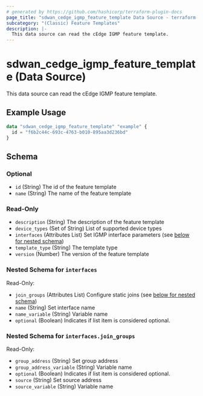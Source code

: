 ```yaml
---
# generated by https://github.com/hashicorp/terraform-plugin-docs
page_title: "sdwan_cedge_igmp_feature_template Data Source - terraform-provider-sdwan"
subcategory: "(Classic) Feature Templates"
description: |-
  This data source can read the cEdge IGMP feature template.
---
```


# sdwan_cedge_igmp_feature_template (Data Source)

This data source can read the cEdge IGMP feature template.

## Example Usage

```terraform
data "sdwan_cedge_igmp_feature_template" "example" {
  id = "f6b2c44c-693c-4763-b010-895aa3d236bd"
}
```

<!-- schema generated by tfplugindocs -->
## Schema

### Optional

- `id` (String) The id of the feature template
- `name` (String) The name of the feature template

### Read-Only

- `description` (String) The description of the feature template
- `device_types` (Set of String) List of supported device types
- `interfaces` (Attributes List) Set IGMP interface parameters (see [below for nested schema](#nestedatt--interfaces))
- `template_type` (String) The template type
- `version` (Number) The version of the feature template

<a id="nestedatt--interfaces"></a>
### Nested Schema for `interfaces`

Read-Only:

- `join_groups` (Attributes List) Configure static joins (see [below for nested schema](#nestedatt--interfaces--join_groups))
- `name` (String) Set interface name
- `name_variable` (String) Variable name
- `optional` (Boolean) Indicates if list item is considered optional.

<a id="nestedatt--interfaces--join_groups"></a>
### Nested Schema for `interfaces.join_groups`

Read-Only:

- `group_address` (String) Set group address
- `group_address_variable` (String) Variable name
- `optional` (Boolean) Indicates if list item is considered optional.
- `source` (String) Set source address
- `source_variable` (String) Variable name
